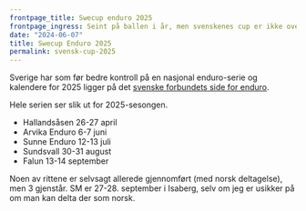 ```yaml
---
frontpage_title: Swecup enduro 2025
frontpage_ingress: Seint på ballen i år, men svenskenes cup er ikke over.
date: "2024-06-07"
title: Swecup Enduro 2025
permalink: svensk-cup-2025
---
```


Sverige har som før bedre kontroll på en nasjonal enduro-serie og kalendere for 2025 ligger på det [svenske forbundets side for enduro](https://scf.se/mountainbike/swe-cup-enduro-2025/).

Hele serien ser slik ut for 2025-sesongen.

- Hallandsåsen 26-27 april
- Arvika Enduro 6-7 juni
- Sunne Enduro 12-13 juli
- Sundsvall 30-31 august
- Falun 13-14 september

Noen av rittene er selvsagt allerede gjennomført (med norsk deltagelse), men 3 gjenstår. SM er 27-28. september i Isaberg, selv om jeg er usikker på om man kan delta der som norsk.
